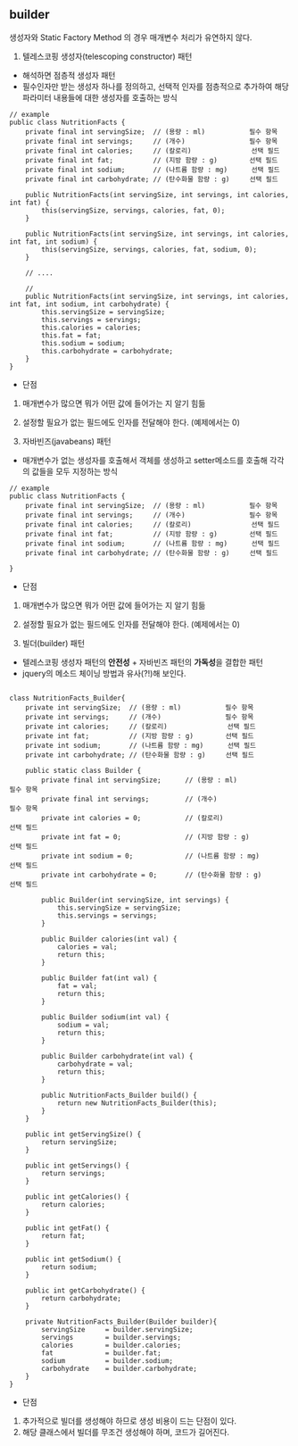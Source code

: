 ## builder

생성자와 Static Factory Method 의 경우 매개변수 처리가 유연하지 않다.

1. 텔레스코핑 생성자(telescoping constructor) 패턴
- 해석하면 점층적 생성자 패턴
- 필수인자만 받는 생성자 하나를 정의하고, 선택적 인자를 점층적으로 추가하여 해당 파라미터 내용들에 대한 생성자를 호출하는 방식

<pre><code>// example
public class NutritionFacts {
    private final int servingSize;  // (용량 : ml)           필수 항목
    private final int servings;     // (개수)                필수 항목
    private final int calories;     // (칼로리)               선택 필드
    private final int fat;          // (지방 함량 : g)        선택 필드
    private final int sodium;       // (나트륨 함량 : mg)      선택 필드
    private final int carbohydrate; // (탄수화물 함량 : g)     선택 필드

    public NutritionFacts(int servingSize, int servings, int calories, int fat) {
        this(servingSize, servings, calories, fat, 0);
    }

    public NutritionFacts(int servingSize, int servings, int calories, int fat, int sodium) {
        this(servingSize, servings, calories, fat, sodium, 0);
    }

    // ....
    
    // 
    public NutritionFacts(int servingSize, int servings, int calories, int fat, int sodium, int carbohydrate) {
        this.servingSize = servingSize;
        this.servings = servings;
        this.calories = calories;
        this.fat = fat;
        this.sodium = sodium;
        this.carbohydrate = carbohydrate;
    }
}
</code></pre>
- 단점
1. 매개변수가 많으면 뭐가 어떤 값에 들어가는 지 알기 힘듦
2. 설정할 필요가 없는 필드에도 인자를 전달해야 한다. (예제에서는 0)


2. 자바빈즈(javabeans) 패턴
- 매개변수가 없는 생성자를 호출해서 객체를 생성하고 setter메소드를 호출해 각각의 값들을 모두 지정하는 방식

<pre><code>// example
public class NutritionFacts {
    private final int servingSize;  // (용량 : ml)           필수 항목
    private final int servings;     // (개수)                필수 항목
    private final int calories;     // (칼로리)               선택 필드
    private final int fat;          // (지방 함량 : g)        선택 필드
    private final int sodium;       // (나트륨 함량 : mg)      선택 필드
    private final int carbohydrate; // (탄수화물 함량 : g)     선택 필드

}
</code></pre>
- 단점
1. 매개변수가 많으면 뭐가 어떤 값에 들어가는 지 알기 힘듦
2. 설정할 필요가 없는 필드에도 인자를 전달해야 한다. (예제에서는 0)


3. 빌더(builder) 패턴
- 텔레스코핑 생성자 패턴의 **안전성** + 자바빈즈 패턴의 **가독성**을 결합한 패턴
- jquery의 메소드 체이닝 방법과 유사(?!)해 보인다.

<pre><code>
class NutritionFacts_Builder{
    private int servingSize;  // (용량 : ml)           필수 항목
    private int servings;     // (개수)                필수 항목
    private int calories;     // (칼로리)               선택 필드
    private int fat;          // (지방 함량 : g)        선택 필드
    private int sodium;       // (나트륨 함량 : mg)      선택 필드
    private int carbohydrate; // (탄수화물 함량 : g)     선택 필드

    public static class Builder {
        private final int servingSize;      // (용량 : ml)            필수 항목
        private final int servings;         // (개수)                 필수 항목
        private int calories = 0;           // (칼로리)                선택 필드
        private int fat = 0;                // (지방 함량 : g)         선택 필드
        private int sodium = 0;             // (나트륨 함량 : mg)       선택 필드
        private int carbohydrate = 0;       // (탄수화물 함량 : g)      선택 필드

        public Builder(int servingSize, int servings) {
            this.servingSize = servingSize;
            this.servings = servings;
        }

        public Builder calories(int val) {
            calories = val;
            return this;
        }

        public Builder fat(int val) {
            fat = val;
            return this;
        }

        public Builder sodium(int val) {
            sodium = val;
            return this;
        }

        public Builder carbohydrate(int val) {
            carbohydrate = val;
            return this;
        }

        public NutritionFacts_Builder build() {
            return new NutritionFacts_Builder(this);
        }
    }

    public int getServingSize() {
        return servingSize;
    }

    public int getServings() {
        return servings;
    }

    public int getCalories() {
        return calories;
    }

    public int getFat() {
        return fat;
    }

    public int getSodium() {
        return sodium;
    }

    public int getCarbohydrate() {
        return carbohydrate;
    }

    private NutritionFacts_Builder(Builder builder){
        servingSize     = builder.servingSize;
        servings        = builder.servings;
        calories        = builder.calories;
        fat             = builder.fat;
        sodium          = builder.sodium;
        carbohydrate    = builder.carbohydrate;
    }
}
</code></pre>

- 단점
1. 추가적으로 빌더를 생성해야 하므로 생성 비용이 드는 단점이 있다.
2. 해당 클래스에서 빌더를 무조건 생성해야 하며, 코드가 길어진다.

